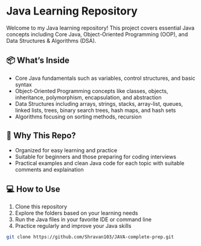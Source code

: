 # Java Learning Repository
Welcome to my Java learning repository! This project covers essential Java concepts including Core Java, Object-Oriented Programming (OOP), and Data Structures & Algorithms (DSA).

## 📦 What’s Inside
- Core Java fundamentals such as variables, control structures, and basic syntax  
- Object-Oriented Programming concepts like classes, objects, inheritance, polymorphism, encapsulation, and abstraction  
- Data Structures including arrays, strings, stacks, array-list, queues, linked lists, trees, binary search trees, hash maps, and hash sets  
- Algorithms focusing on sorting methods, recursion 

## 🤔 Why This Repo?
- Organized for easy learning and practice  
- Suitable for beginners and those preparing for coding interviews
- Practical examples and clean Java code for each topic with suitable comments and explaination

## 💻 How to Use
1. Clone this repository  
2. Explore the folders based on your learning needs  
3. Run the Java files in your favorite IDE or command line  
4. Practice regularly and improve your Java skills  

```bash
git clone https://github.com/Shravan103/JAVA-complete-prep.git
